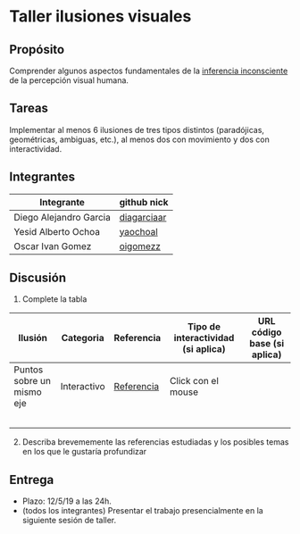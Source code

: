 # Taller ilusiones visuales

## Propósito

Comprender algunos aspectos fundamentales de la [inferencia inconsciente](https://github.com/VisualComputing/Cognitive) de la percepción visual humana.

## Tareas

Implementar al menos 6 ilusiones de tres tipos distintos (paradójicas, geométricas, ambiguas, etc.), al menos dos con movimiento y dos con interactividad.

## Integrantes

|       Integrante      |                 github nick                   |
|-----------------------|-----------------------------------------------|
| Diego Alejandro Garcia| [diagarciaar](https://github.com/diagarciaar) |
| Yesid Alberto Ochoa   | [yaochoal](https://github.com/yaochoal)       |
| Oscar Ivan Gomez      | [oigomezz](https://github.com/oigomezz)       |


## Discusión

1. Complete la tabla

| 		Ilusión			    |  Categoria   | Referencia | Tipo de interactividad (si aplica) | URL código base (si aplica) |
|---------------------------|--------------|------------|------------------------------------|-----------------------------|
| Puntos sobre un mismo eje | Interactivo  |[Referencia](https://www.lagranimprenta.es/blog/ilusion-visual-puntos-en-circulo.html)| Click con el mouse                                    |                             |
|                           |              |            |                                    |                             |
|                           |              |            |                                    |                             |
|                           |              |            |                                    |                             |
|                           |              |            |                                    |                             |
|                           |              |            |                                    |                             |

2. Describa brevememente las referencias estudiadas y los posibles temas en los que le gustaría profundizar

## Entrega

* Plazo: 12/5/19 a las 24h.
* (todos los integrantes) Presentar el trabajo presencialmente en la siguiente sesión de taller.
